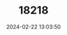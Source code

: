 ---
title: "18218"
category: "Procambarus steigmani"
draft: false
date: 2024-02-22 13:03:50
languages:
  English: ["Parkhill Prairie Crayfish"]
---